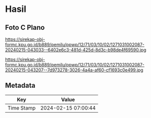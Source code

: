 # Hasil

## Foto C Plano

https://sirekap-obj-formc.kpu.go.id/b889/pemilu/ppwp/12/71/03/10/02/1271031002087-20240215-043033--6402e6c3-481d-425d-8d3c-b98de4f69590.jpg

https://sirekap-obj-formc.kpu.go.id/b889/pemilu/ppwp/12/71/03/10/02/1271031002087-20240215-043207--7d973278-3026-4a4a-af60-cf1693c0e499.jpg


## Metadata

| Key        | Value               |
| ---------- | ------------------- |
| Time Stamp | 2024-02-15 07:00:44 |



